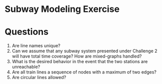 # Subway Modeling Exercise

# Questions
1. Are line names unique?
2. Can we assume that any subway system presented under Challenge 2 will have total time coverage? How are mixed-graphs handled?
3. What is the desired behavior in the event that the two stations are unreachable?
4. Are all train lines a sequence of nodes with a maximum of two edges?
5. Are circular lines allowed?
